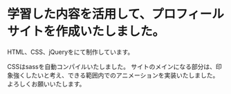 # 学習した内容を活用して、プロフィールサイトを作成いたしました。

HTML、CSS、jQueryをにて制作しています。

CSSはsassを自動コンパイルいたしました。
サイトのメインになる部分は、印象強くしたいと考え、できる範囲内でのアニメーションを実装いたしました。
よろしくお願いいたします。
